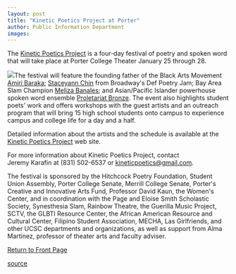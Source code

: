 ```yaml
---
layout: post
title: "Kinetic Poetics Project at Porter"
author: Public Information Department
images:
---
```


The [Kinetic Poetics Project][1] is a four-day festival of poetry and spoken word that will take place at Porter College Theater January 25 through 28\.

![][2]The festival will feature the founding father of the Black Arts Movement [Amiri Baraka][3]; [Staceyann Chin][4] from Broadway's Def Poetry Jam; Bay Area Slam Champion [Meliza Banales][5]; and Asian/Pacific Islander powerhouse spoken word ensemble [Proletariat Bronze][6]. The event also highlights student poets' work and offers workshops with the guest artists and an outreach program that will bring 15 high school students onto campus to experience campus and college life for a day and a half.

Detailed information about the artists and the schedule is available at the [Kinetic Poetics Project][1] web site.

For more information about Kinetic Poetics Project, contact  
Jeremy Karafin at (831) 502-6537 or [kineticpoetics@gmail.com][7].

The festival is sponsored by the Hitchcock Poetry Foundation, Student Union Assembly, Porter College Senate, Merrill College Senate, Porter's Creative and Innovative Arts Fund, Professor David Kaun, the Women's Center, and in coordination with the Page and Eloise Smith Scholastic Society, Synesthesia Slam, Rainbow Theatre, the Guerilla Music Project, SCTV, the GLBTI Resource Center, the African American Resource and Cultural Center, Filipino Student Association, MECHA, Las Girlfriends, and other UCSC departments and organizations, as well as support from Alma Martinez, professor of theater arts and faculty adviser.  
  

  

[Return to Front Page][8]

[1]: http://www.kineticpoetics.com/
[2]: ../art/mic_logo.130.jpg
[3]: http;//www.amiribaraka.com
[4]: http://www.staceyannchin.com
[5]: http://www.daniland.com/talent/talent.php?var=meliza_banales
[6]: http://www.proletariatbronze.com
[7]: mailto:kineticpoetics@gmail.com
[8]: http://currents.ucsc.edu/

[source](http://www1.ucsc.edu/currents/04-05/01-17/brief-poetry.asp "Permalink to brief-poetry")
